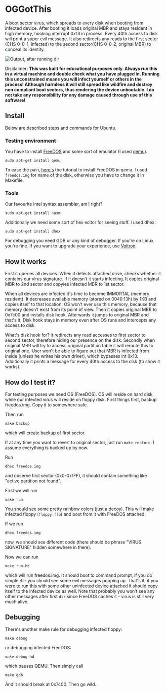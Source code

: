 # OGGotThis

A boot sector virus, which spreads to every disk when booting from infected device. After booting it loads original MBR and stays resident in high memory, hooking interrupt 0x13 in process. Every 40th access to disk will print a super evil message. It also redirects any reads to the first sector (CHS 0-0-1, infected) to the second sector(CHS 0-0-2, original MBR) to conceal its identity.

![Output, after running dir](http://s33.postimg.org/rii4wjqin/dir_virus.png)

Disclaimer:
**This was built for educational purposes only. Always run this in a virtual machine and double check what you have plugged in. Running this unconstrained means you will infect yourself or others in the process! Although harmless it will still spread like wildfire and destroy non compliant boot sectors, thus rendering the device unbootable. I do not take any responsibility for any damage caused through use of this software!**

## Install

Below are described steps and commands for Ubuntu.

### Testing environment

You have to install [FreeDOS](http://www.freedos.org/) and some sort of emulator (I used [qemu](http://wiki.qemu.org/Main_Page)).

```
sudo apt-get install qemu
```

To ease the pain, [here's](https://en.wikibooks.org/wiki/QEMU/FreeDOS) the tutorial to install FreeDOS in qemu. I used `freedos.img` for name of the disk, otherwise you have to change it in Makefile.

### Tools

Our favourite Intel syntax assembler, am I right?

```
sudo apt-get install nasm
```

Additionally we need some sort of hex editor for seeing stuff. I used dhex:

```
sudo apt-get install dhex
```

For debugging you need GDB or any kind of debugger. If you're on Linux, you're fine. If you want to upgrade your experience, use [Voltron](https://github.com/snare/voltron).


## How it works

First it queries all devices. When it detects attached drive, checks whether it contains our virus signature. If it doesn't it starts infecting. It copies original MBR to 2nd sector and copyies infected MBR to 1st sector.

When all devices are infected it's time to become IMMORTAL (memory resident). It decreases available memory (stored on 0040:13h) by 1KB and copies itself to that location. OS won't ever use this memory, because that memory doesn't exist from its point of view. Then it copies original MBR to 0x7c00 and installs disk hook. Afterwards it jumps to original MBR and that's it. Disk hook stays in memory even after OS runs and intercepts any access to disk.

What's disk hook for? It redirects any read accesses to first sector to second sector, therefore hiding our presence on the disk. Secondly when original MBR will try to access original partition table it will reroute this to original one. User won't be able to figure out that MBR is infected from inside (unless he writes his own driver), which bypasses int 0x13. Additionally it prints a message for every 40th access to the disk (to show it works).

## How do I test it?

For testing purposes we need OS (FreeDOS). OS will reside on hard disk, while our infected virus will reside on floppy disk. First things first, backup freedos.img. Copy it to somewhere safe.

Then run

```
make backup
```

which will create backup of first sector.

If at any time you want to revert to original sector, just run `make restore`. I assume everything is backed up by now.

Run

```
dhex freedos.img
```

and observe first sector (0x0-0x1FF), it should contain something like "active partition not found".


First we will run

```
make run
```

You should see some pretty rainbow colors (just a decoy). This will make infected floppy (`floppy.flp`) and boot from it with FreeDOS attached.

If we run

```
dhex freedos.img
```

now, we should see different code (there should be phrase "VIRUS SIGNATURE" hidden somewhere in there).


Now we can run

```
make run-hd
```

which will run freedos.img. It should boot to command prompt, if you do simple `dir` you should see some evil messages popping up. That's it, if you were to run this with some other uninfected device attached it should copy itself to the infected device as well. Note that probably you won't see any other messages after first `dir` since FreeDOS caches it - virus is still very much alive.

## Debugging

There's another make rule for debugging infected floppy:

```
make debug
```

or debugging infected FreeDOS:

```
make debug-hd
```

which pauses QEMU.  Then simply call


```
make gdb
```

And it should break at 0x7c00. Then go wild.

